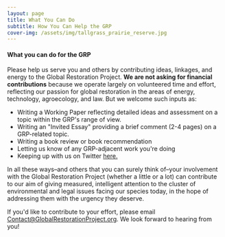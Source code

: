 ```yaml
---
layout: page
title: What You Can Do
subtitle: How You Can Help the GRP
cover-img: /assets/img/tallgrass_prairie_reserve.jpg
---
```


#### What you can do for the GRP

Please help us serve you and others by contributing ideas, linkages, and energy to the Global Restoration Project.  **We are not asking for financial contributions** because we operate largely on volunteered time and effort, reflecting our passion for global restoration in the areas of energy, technology, agroecology, and law. But we welcome such inputs as: 
* Writing a Working Paper reflecting detailed ideas and assessment on a topic within the GRP's range of view.
* Writing an "Invited Essay" providing a brief comment (2-4 pages) on a GRP-related topic.
* Writing a book review or book recommendation
* Letting us know of any GRP-adjacent work you're doing
* Keeping up with us on Twitter [here.](https://twitter.com/JohnWarrenHead)

In all these ways–and others that you can surely think of–your involvement with the Global Restoration Project (whether a little or a lot) can contribute to our aim of giving 
measured, intelligent attention to the cluster of environmental and legal issues facing our species today, in the hope of addressing them with the urgency they deserve.

If you'd like to contribute to your effort, please email Contact@GlobalRestorationProject.org.  We look forward to hearing from you!



